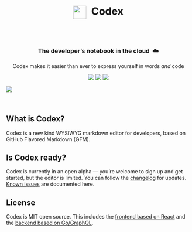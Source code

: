 <div align="center">
	<h1>
		<img src="https://opencodex.dev/icon-github@1x.png" width="36px" align="center">&nbsp;&nbsp;Codex
		<br>
		<br>
	</h1>
  <h3>
		<br>
		The developer’s notebook in the cloud&nbsp;&nbsp;☁️
	</h3>
	<p>
		Codex makes it easier than ever to express yourself in words <em>and</em> code
	</p>
	<p>
	  <img src="https://img.shields.io/badge/Chrome-black.svg?logo=google-chrome&style=flat-square">
	  <img src="https://img.shields.io/badge/Firefox-black.svg?logo=mozilla-firefox&style=flat-square">
  	<img src="https://img.shields.io/badge/Safari-black.svg?logo=safari&style=flat-square">
	</p>
</div>

[![](https://opencodex.dev/social@2x.png)](https://opencodex.dev)

<br>

## What is Codex?

Codex is a new kind WYSIWYG markdown editor for developers, based on GitHub Flavored Markdown (GFM).

## Is Codex ready?

Codex is currently in an open alpha — you’re welcome to sign up and get started, but the editor is limited. You can follow the [changelog](https://changelog.opencodex.dev) for updates. [Known issues](https://issues.opencodex.dev) are documented here.

## License

Codex is MIT open source. This includes the [frontend based on React](https://github.com/codex-src/codex-app) and the [backend based on Go/GraphQL](https://github.com/codex-src/codex-server2).
